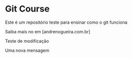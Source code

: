 # Git Course

Este é um repositório teste para ensinar como o git funciona

Saiba mais no em [andrenogueira.com.br]

Teste de modificação

Uma nova mensagem